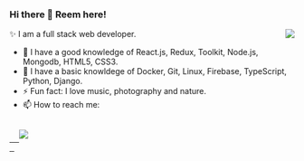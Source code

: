 ### Hi there 👋 Reem here!

✨ I am a full stack web developer.
<img src="https://c.tenor.com/-Fbyl7vqHiYAAAAj/goma-cat.gif" align='right'/>
- 🌱 I have a good knowledge of React.js, Redux, Toolkit, Node.js, Mongodb, HTML5, CSS3.
- 🤔 I have a basic knowldege of Docker, Git, Linux, Firebase, TypeScript, Python, Django.
- ⚡ Fun fact: I love music, photography and nature.
- 📫 How to reach me: 
<pre>
 <a href="https://www.linkedin.com/in/reem-elbakry/" target="_blank">
  <img src=https://img.shields.io/badge/linkedin-%2300acee.svg?color=405DE6&style=for-the-badge&logo=linkedin&logoColor=white style="margin-bottom: 5px;"/>
 </a>
</pre>


